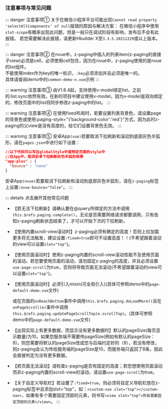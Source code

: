 ### 注意事项与常见问题

::: danger 注意事项①
关于在微信小程序平台可能出现`Cannot read property 'selectAllComponents' of null`报错的原因与解决方案：
在微信小程序中使用`slot-scope`有概率出现此问题，但是一般只在调试阶段有影响，发布后不会有此报错。
若您需要解决此报错，请更新Hbuilder X至`3.3.5.20211229`或以上版本。
:::

::: danger 注意事项②
在nvue中，z-paging中插入的列表item(z-paging的直接子view)必须是cell，必须使用cell包住，因为在nvue中，z-paging使用的是nvue的list组件。<br>不能使用index作为key的唯一标识，`:key`必须添加并且必须是唯一的。<br>具体请查阅demo中的`common-demo-n.vue`示例
:::

::: warning 注意事项③
由V1.8.4起，支持使用v-model绑定list，之前的:list.sync依然有效。在新的项目中建议使用v-model，因为v-model是双向绑定的，修改页面中的list将同步修改z-paging中的list。
:::

::: warning 注意事项④
在使用fixed布局时，若要设置列表背景色，请设置page的背景色或使用:paging-style="{'background-color':'red'}"方式，因为此时z-paging的父view是没有高度的，给它们设置背景色无效。
:::

::: warning 注意事项⑤
安卓App`(vue)`若要取消下拉刷新和滚动到底部灰色半弧形，请在`pages.json`中进行如下设置：
```json
//以下代码可以写在globalStyle中或特定页面的style中
//在App中，取消安卓下拉刷新灰色半弧形效果
"app-plus" : {
  "bounce" : "none"
}
```
安卓App`(nvue)`若要取消下拉刷新和滚动到底部灰色半弧形，请在`z-paging`标签上设置`:nvue-bounce="false"`。
:::


::: details 点击展开其他常见问题

* 【若无法下拉刷新】请确认要在@query所绑定的方法中调用`this.$refs.paging.complete()`，无论是否需要网络请求都要调用，只有告知z-paging刷新状态结束了，才可以开始下次的下拉刷新。

* 【使用内置scroll-view滚动时】z-paging必须有确定的高度！否则上拉加载更多将无法触发，建议设置`:fixed=true`即可不设置高度！！(不希望跟着滚动的view可以设置`slot="top"`)。

* 【使用页面滚动时】使用z-paging内置的scroll-view滚动性能不及使用页面的滚动。若您要使用页面的滚动，请勿固定z-paging的高度，并且必须设置`use-page-scroll`为true，否则将导致页面无法滚动(不希望跟着滚动的view可以设置`slot="top"`)。

* 【使用页面滚动时】必须引入mixin(可全局引入)(具体可参照demo中的`page-default-demo.vue`文件)

  或在页面的`onReachBottom`事件中调用`this.$refs.paging.doLoadMore()`且在`onPageScroll(e)`事件中调用`this.$refs.paging.updatePageScrollTop(e.scrollTop)`。(具体可参照demo中的`page-default-demo.vue`文件)

* 【出现实际上有更多数据，而显示没有更多数据时】默认的pageSize(每页显示数量)为10，如果您服务端不需要传pageSize(例如有默认的pageSize：8)，则您需要将默认的pageSize改成您与后端约定好的（8），若没有修改，则z-paging会认为传给服务端的pageSize是10，而服务端只返回了8条，因此会直接判定为没有更多数据。

* 【若页面无法滚动】请检查z-paging是否有固定的高度；若您想使用页面滚动而非z-paging内置的scroll-view的滚动，请设置`use-page-scroll`为true。

* 【关于自定义导航栏】若设置了`:fixed=true`，则必须将自定义导航栏放在z-paging标签中且添加slot="top"，如：`<custom-nav slot="top"></custom-nav>`，如果有多个需要固定顶部的元素，则书写`<view slot="top">所有需要固定顶部的元素</view>`。
:::